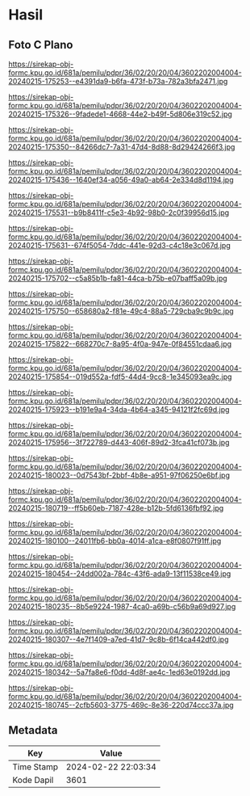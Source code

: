 # Hasil

## Foto C Plano

https://sirekap-obj-formc.kpu.go.id/681a/pemilu/pdpr/36/02/20/20/04/3602202004004-20240215-175253--e4391da9-b6fa-473f-b73a-782a3bfa2471.jpg

https://sirekap-obj-formc.kpu.go.id/681a/pemilu/pdpr/36/02/20/20/04/3602202004004-20240215-175326--9fadede1-4668-44e2-b49f-5d806e319c52.jpg

https://sirekap-obj-formc.kpu.go.id/681a/pemilu/pdpr/36/02/20/20/04/3602202004004-20240215-175350--84266dc7-7a31-47d4-8d88-8d29424266f3.jpg

https://sirekap-obj-formc.kpu.go.id/681a/pemilu/pdpr/36/02/20/20/04/3602202004004-20240215-175436--1640ef34-a056-49a0-ab64-2e334d8d1194.jpg

https://sirekap-obj-formc.kpu.go.id/681a/pemilu/pdpr/36/02/20/20/04/3602202004004-20240215-175531--b9b8411f-c5e3-4b92-98b0-2c0f39956d15.jpg

https://sirekap-obj-formc.kpu.go.id/681a/pemilu/pdpr/36/02/20/20/04/3602202004004-20240215-175631--674f5054-7ddc-441e-92d3-c4c18e3c067d.jpg

https://sirekap-obj-formc.kpu.go.id/681a/pemilu/pdpr/36/02/20/20/04/3602202004004-20240215-175702--c5a85b1b-fa81-44ca-b75b-e07baff5a09b.jpg

https://sirekap-obj-formc.kpu.go.id/681a/pemilu/pdpr/36/02/20/20/04/3602202004004-20240215-175750--658680a2-f81e-49c4-88a5-729cba9c9b9c.jpg

https://sirekap-obj-formc.kpu.go.id/681a/pemilu/pdpr/36/02/20/20/04/3602202004004-20240215-175822--668270c7-8a95-4f0a-947e-0f84551cdaa6.jpg

https://sirekap-obj-formc.kpu.go.id/681a/pemilu/pdpr/36/02/20/20/04/3602202004004-20240215-175854--019d552a-fdf5-44d4-9cc8-1e345093ea9c.jpg

https://sirekap-obj-formc.kpu.go.id/681a/pemilu/pdpr/36/02/20/20/04/3602202004004-20240215-175923--b191e9a4-34da-4b64-a345-94121f2fc69d.jpg

https://sirekap-obj-formc.kpu.go.id/681a/pemilu/pdpr/36/02/20/20/04/3602202004004-20240215-175956--3f722789-d443-406f-89d2-3fca41cf073b.jpg

https://sirekap-obj-formc.kpu.go.id/681a/pemilu/pdpr/36/02/20/20/04/3602202004004-20240215-180023--0d7543bf-2bbf-4b8e-a951-97f06250e6bf.jpg

https://sirekap-obj-formc.kpu.go.id/681a/pemilu/pdpr/36/02/20/20/04/3602202004004-20240215-180719--ff5b60eb-7187-428e-b12b-5fd6136fbf92.jpg

https://sirekap-obj-formc.kpu.go.id/681a/pemilu/pdpr/36/02/20/20/04/3602202004004-20240215-180100--24011fb6-bb0a-4014-a1ca-e8f0807f91ff.jpg

https://sirekap-obj-formc.kpu.go.id/681a/pemilu/pdpr/36/02/20/20/04/3602202004004-20240215-180454--24dd002a-784c-43f6-ada9-13f11538ce49.jpg

https://sirekap-obj-formc.kpu.go.id/681a/pemilu/pdpr/36/02/20/20/04/3602202004004-20240215-180235--8b5e9224-1987-4ca0-a69b-c56b9a69d927.jpg

https://sirekap-obj-formc.kpu.go.id/681a/pemilu/pdpr/36/02/20/20/04/3602202004004-20240215-180307--4e7f1409-a7ed-41d7-9c8b-6f14ca442df0.jpg

https://sirekap-obj-formc.kpu.go.id/681a/pemilu/pdpr/36/02/20/20/04/3602202004004-20240215-180342--5a7fa8e6-f0dd-4d8f-ae4c-1ed63e0192dd.jpg

https://sirekap-obj-formc.kpu.go.id/681a/pemilu/pdpr/36/02/20/20/04/3602202004004-20240215-180745--2cfb5603-3775-469c-8e36-220d74ccc37a.jpg


## Metadata

| Key        | Value               |
| ---------- | ------------------- |
| Time Stamp | 2024-02-22 22:03:34 |
| Kode Dapil | 3601                |



